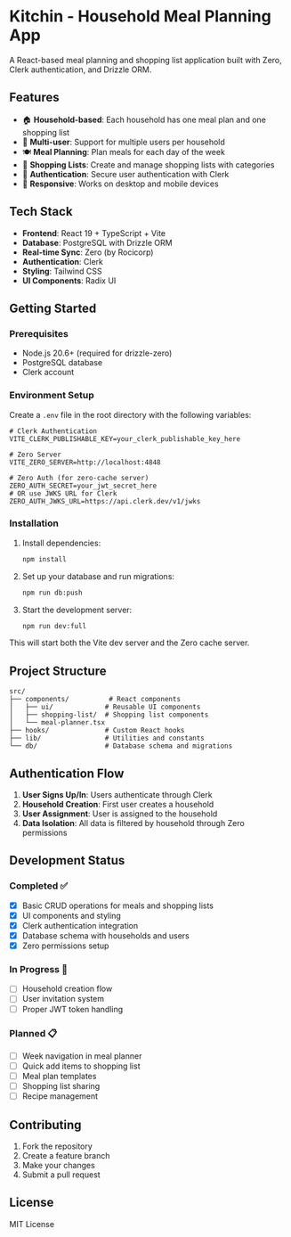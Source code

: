 # Kitchin - Household Meal Planning App

A React-based meal planning and shopping list application built with Zero, Clerk authentication, and Drizzle ORM.

## Features

- 🏠 **Household-based**: Each household has one meal plan and one shopping list
- 👥 **Multi-user**: Support for multiple users per household
- 🍽️ **Meal Planning**: Plan meals for each day of the week
- 🛒 **Shopping Lists**: Create and manage shopping lists with categories
- 🔐 **Authentication**: Secure user authentication with Clerk
- 📱 **Responsive**: Works on desktop and mobile devices

## Tech Stack

- **Frontend**: React 19 + TypeScript + Vite
- **Database**: PostgreSQL with Drizzle ORM
- **Real-time Sync**: Zero (by Rocicorp)
- **Authentication**: Clerk
- **Styling**: Tailwind CSS
- **UI Components**: Radix UI

## Getting Started

### Prerequisites

- Node.js 20.6+ (required for drizzle-zero)
- PostgreSQL database
- Clerk account

### Environment Setup

Create a `.env` file in the root directory with the following variables:

```env
# Clerk Authentication
VITE_CLERK_PUBLISHABLE_KEY=your_clerk_publishable_key_here

# Zero Server
VITE_ZERO_SERVER=http://localhost:4848

# Zero Auth (for zero-cache server)
ZERO_AUTH_SECRET=your_jwt_secret_here
# OR use JWKS URL for Clerk
ZERO_AUTH_JWKS_URL=https://api.clerk.dev/v1/jwks
```

### Installation

1. Install dependencies:

   ```bash
   npm install
   ```

2. Set up your database and run migrations:

   ```bash
   npm run db:push
   ```

3. Start the development server:
   ```bash
   npm run dev:full
   ```

This will start both the Vite dev server and the Zero cache server.

## Project Structure

```
src/
├── components/          # React components
│   ├── ui/             # Reusable UI components
│   ├── shopping-list/  # Shopping list components
│   └── meal-planner.tsx
├── hooks/              # Custom React hooks
├── lib/                # Utilities and constants
└── db/                 # Database schema and migrations
```

## Authentication Flow

1. **User Signs Up/In**: Users authenticate through Clerk
2. **Household Creation**: First user creates a household
3. **User Assignment**: User is assigned to the household
4. **Data Isolation**: All data is filtered by household through Zero permissions

## Development Status

### Completed ✅

- [x] Basic CRUD operations for meals and shopping lists
- [x] UI components and styling
- [x] Clerk authentication integration
- [x] Database schema with households and users
- [x] Zero permissions setup

### In Progress 🔄

- [ ] Household creation flow
- [ ] User invitation system
- [ ] Proper JWT token handling

### Planned 📋

- [ ] Week navigation in meal planner
- [ ] Quick add items to shopping list
- [ ] Meal plan templates
- [ ] Shopping list sharing
- [ ] Recipe management

## Contributing

1. Fork the repository
2. Create a feature branch
3. Make your changes
4. Submit a pull request

## License

MIT License
